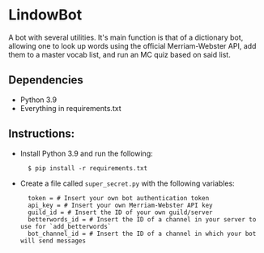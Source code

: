 # LindowBot

A bot with several utilities. It's main function is that of a dictionary bot, allowing one to look
up words using the official Merriam-Webster API, add them to a master vocab list, and run an MC
quiz based on said list.

## Dependencies

- Python 3.9
- Everything in requirements.txt

## Instructions:

- Install Python 3.9 and run the following:

        $ pip install -r requirements.txt

- Create a file called `super_secret.py` with the following variables:

        token = # Insert your own bot authentication token
        api_key = # Insert your own Merriam-Webster API key
        guild_id = # Insert the ID of your own guild/server
        betterwords_id = # Insert the ID of a channel in your server to use for `add_betterwords`
        bot_channel_id = # Insert the ID of a channel in which your bot will send messages
